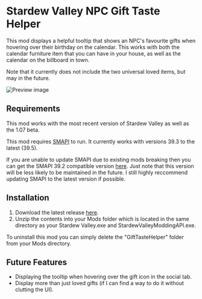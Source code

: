 Stardew Valley NPC Gift Taste Helper
====================================

This mod displays a helpful tooltip that shows an NPC's favourite gifts when hovering over their birthday on the calendar.
This works with both the calendar furniture item that you can have in your house, as well as the calendar on the billboard in town.

Note that it currently does not include the two universal loved items, but may in the future.

![Preview image](https://i.imgur.com/3fMijhc.png)

## Requirements

This mod works with the most recent version of Stardew Valley as well as the 1.07 beta.

This mod requires [SMAPI](https://github.com/ClxS/SMAPI) to run. It currently works with versions 39.3 to the latest (39.5).

If you are unable to update SMAPI due to existing mods breaking then you can get the SMAPI 39.2 compatible version [here](https://github.com/tstaples/GiftTasteHelper/releases/tag/0.9).
Just note that this version will be less likely to be maintained in the future. I still highly reccommend updating SMAPI to the latest version if possible.

## Installation

1. Download the latest release [here](https://github.com/tstaples/GiftTasteHelper/releases).
2. Unzip the contents into your Mods folder which is located in the same directory as your Stardew Valley.exe and StardewValleyModdingAPI.exe.

To uninstall this mod you can simply delete the "GiftTasteHelper" folder from your Mods directory.

## Future Features

- Displaying the tooltip when hovering over the gift icon in the social tab.
- Display more than just loved gifts (if I can find a way to do it without clutting the UI).